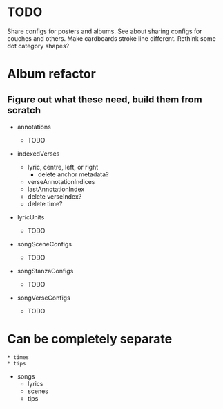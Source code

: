 # TODO
Share configs for posters and albums.
See about sharing configs for couches and others.
Make cardboards stroke line different.
Rethink some dot category shapes?

# Album refactor

## Figure out what these need, build them from scratch
* annotations
    * TODO

* indexedVerses
    * lyric, centre, left, or right
        * delete anchor metadata?
    * verseAnnotationIndices
    * lastAnnotationIndex
    * delete verseIndex?
    * delete time?

* lyricUnits
    * TODO

* songSceneConfigs
    * TODO

* songStanzaConfigs
    * TODO

* songVerseConfigs
    * TODO

# Can be completely separate
    * times
    * tips

* songs
    * lyrics
    * scenes
    * tips